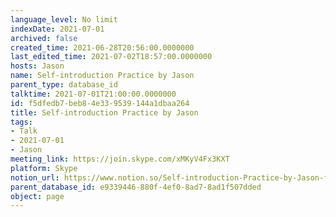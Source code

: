 ```yaml
---
language_level: No limit
indexDate: 2021-07-01
archived: false
created_time: 2021-06-28T20:56:00.0000000
last_edited_time: 2021-07-02T18:57:00.0000000
hosts: Jason
name: Self-introduction Practice by Jason
parent_type: database_id
talktime: 2021-07-01T21:00:00.0000000
id: f5dfedb7-beb8-4e33-9539-144a1dbaa264
title: Self-introduction Practice by Jason
tags:
- Talk
- 2021-07-01
- Jason
meeting_link: https://join.skype.com/xMKyV4Fx3KXT
platform: Skype
notion_url: https://www.notion.so/Self-introduction-Practice-by-Jason-f5dfedb7beb84e339539144a1dbaa264
parent_database_id: e9339446-880f-4ef0-8ad7-8ad1f507dded
object: page
---
```







